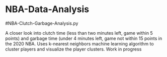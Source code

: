 # NBA-Data-Analysis

#NBA-Clutch-Garbage-Analysis.py

A closer look into clutch time (less than two minutes left, game within 5 points) and garbage time (under 4 minutes left, game not within 15 points in the 2020 NBA. Uses k-nearest neighbors machine learning algorithm to cluster players and visualize the player clusters. Work in progress
